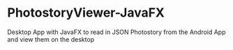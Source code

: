 # PhotostoryViewer-JavaFX

Desktop App with JavaFX to read in JSON Photostory from the Android App and view them on the desktop
